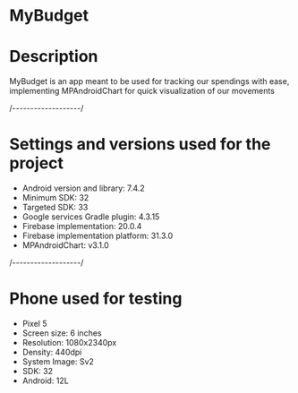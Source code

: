 # MyBudget

# Description
MyBudget is an app meant to be used for tracking our spendings with ease, implementing MPAndroidChart for quick visualization of our movements

/-------------------/

# Settings and versions used for the project
- Android version and library: 7.4.2
- Minimum SDK: 32
- Targeted SDK: 33
- Google services Gradle plugin: 4.3.15
- Firebase implementation: 20.0.4
- Firebase implementation platform: 31.3.0
- MPAndroidChart: v3.1.0

/-------------------/

# Phone used for testing
- Pixel 5
- Screen size: 6 inches
- Resolution: 1080x2340px
- Density: 440dpi
- System Image: Sv2
- SDK: 32
- Android: 12L
